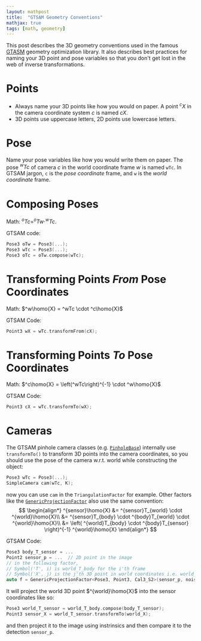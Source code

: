 ```yaml
---
layout: mathpost
title:  "GTSAM Geometry Conventions"
mathjax: true
tags: [math, geometry]
---
```


This post describes the 3D geometry conventions used in the famous [GTASM](gtsam.org) geometry optimization library.
It also describes best practices for naming your 3D point and pose variables so that you don't get lost in the web of 
inverse transformations.

# Points
- Always name your 3D points like how you would on paper. A point $^cX$ in the camera coordinate system $c$ is named $cX$.
- 3D points use uppercase letters, 2D points use lowercase letters.

# Pose
Name your pose variables like how you would write them on paper. The pose $^wTc$ of camera $c$ in the world coordinate frame
$w$ is named `wTc`.
In GTSAM jargon, `c` is the *pose coordinate* frame, and `w` is the *world coordinate* frame.

# Composing Poses
Math: $^oTc = ^oTw \cdot ^wTc$.

GTSAM code:
```cpp
Pose3 oTw = Pose3(...);
Pose3 wTc = Pose3(...);
Pose3 oTc = oTw.compose(wTc);
```

# Transforming Points *From* Pose Coordinates
Math: $^w\homo{X} = ^wTc \cdot ^c\homo{X}$

GTSAM Code:
```cpp
Point3 wX = wTc.transformFrom(cX);
```

# Transforming Points *To* Pose Coordinates
Math: $^c\homo{X} = \left(^wTc\right)^{-1} \cdot ^w\homo{X}$

GTSAM Code:
```cpp
Point3 cX = wTc.transformTo(wX);
```

# Cameras
The GTSAM pinhole camera classes (e.g. [`PinholeBase`](https://github.com/borglab/gtsam/blob/develop/gtsam/geometry/CalibratedCamera.cpp))
internally use `transformTo()` to transform 3D points into the camera coordinates, so you should use the pose of the camera
w.r.t. world while constructing the object:
```cpp
Pose3 wTc = Pose3(...);
SimpleCamera cam(wTc, K);
```
now you can use `cam` in the `TriangulationFactor` for example. Other factors like the
[`GenericProjectionFactor`](https://github.com/borglab/gtsam/blob/develop/gtsam/slam/ProjectionFactor.h)
also use the same convention:
$$
\begin{align*}
^{sensor}\homo{X}
&= ^{sensor}T_{world} \cdot ^{world}\homo{X}\\
&= ^{sensor}T_{body} \cdot ^{body}T_{world} \cdot ^{world}\homo{X}\\
&= \left( ^{world}T_{body} \cdot ^{body}T_{sensor} \right)^{-1} ^{world}\homo{X}
\end{align*}
$$

GTSAM Code:
```cpp
Pose3 body_T_sensor = ...
Point2 sensor_p = ...  // 2D point in the image
// in the following factor,
// Symbol('T', i) is world_T_body for the i'th frame
// Symbol('X', j) is the j'th 3D point in world coordinates i.e. world_Xj
auto f = GenericProjectionFactor<Pose3, Point3, Cal3_S2>(sensor_p, noise, Symbol('T', i), Symbol('X', j), K, body_T_sensor);
```
It will project the world 3D point $^{world}\homo{X}$ into the sensor coordinates like so:
```cpp
Pose3 world_T_sensor = world_T_body.compose(body_T_sensor);
Point3 sensor_X = world_T_sensor.transformTo(world_X);
```
and then project it to the image using instrinsics and then compare it to the detection `sensor_p`.
